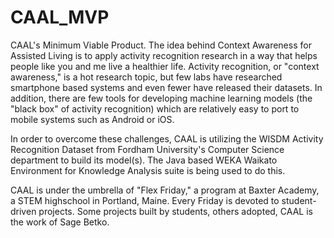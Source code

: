 # CAAL_MVP
CAAL's Minimum Viable Product.
The idea behind Context Awareness for Assisted Living is to apply activity recognition research in a way that helps people like you and me live a healthier life. Activity recognition, or "context awareness," is a hot research topic, but few labs have researched smartphone based systems and even fewer have released their datasets. In addition, there are few tools for developing machine learning models (the "black box" of activity recognition) which are relatively easy to port to mobile systems such as Android or iOS.

In order to overcome these challenges, CAAL is utilizing the WISDM Activity Recognition Dataset from Fordham University's Computer Science department to build its model(s). The Java based WEKA Waikato Environment for Knowledge Analysis suite is being used to do this.

CAAL is under the umbrella of "Flex Friday," a program at Baxter Academy, a STEM highschool in Portland, Maine. Every Friday is devoted to student-driven projects. Some projects built by students, others adopted, CAAL is the work of Sage Betko.
